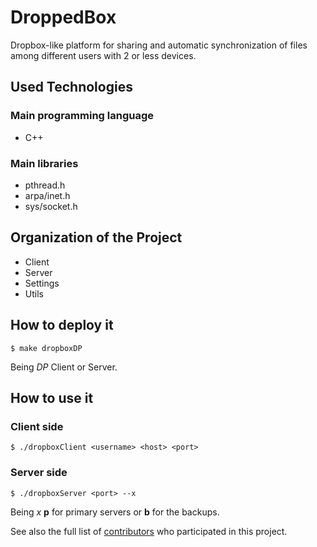 # DroppedBox

Dropbox-like platform for sharing and automatic synchronization of files among different users with 2 or less devices.

## Used Technologies

### Main programming language
* C++

### Main libraries
* pthread.h
* arpa/inet.h
* sys/socket.h

## Organization of the Project

* Client
* Server
* Settings
* Utils

## How to deploy it

```terminal
$ make dropboxDP
```

Being *DP* Client or Server.

## How to use it

### Client side

```terminal
$ ./dropboxClient <username> <host> <port>
```

### Server side

```terminal
$ ./dropboxServer <port> --x
```

Being *x* **p** for primary servers or **b** for the backups.


See also the full list of [contributors](https://github.com/levindoneto/droppedBox/graphs/contributors) who participated in this project.
